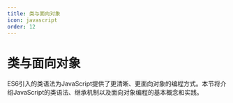 ```yaml
---
title: 类与面向对象
icon: javascript
order: 12
---
```


# 类与面向对象

ES6引入的类语法为JavaScript提供了更清晰、更面向对象的编程方式。本节将介绍JavaScript的类语法、继承机制以及面向对象编程的基本概念和实践。


